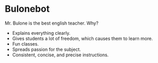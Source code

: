 # Bulonebot

Mr. Bulone is the best english teacher. Why?

- Explains everything clearly.
- Gives students a lot of freedom, which causes them to learn more.
- Fun classes.
- Spreads passion for the subject.
- Consistent, concise, and precise instructions.

